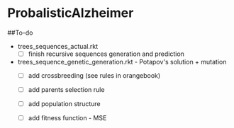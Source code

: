 # ProbalisticAlzheimer

##To-do
* trees_sequences_actual.rkt
    - [ ]  finish recursive sequences generation and prediction
* trees_sequence_genetic_generation.rkt - Potapov's solution + mutation
  - [ ]  add crossbreeding (see rules in orangebook)
  - [ ]  add parents selection rule
  - [ ]  add population structure
  - [ ]  add fitness function - MSE
  